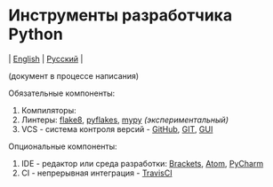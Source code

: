 # Инструменты разработчика Python
| [English](README.md) | [Русский](README.ru.md) |

(документ в процессе написания)

Обязательные компоненты:
  1. Компиляторы:
  2. Линтеры: [flake8](http://flake8.pycqa.org/), [pyflakes](https://github.com/PyCQA/pyflakes), [mypy](http://mypy-lang.org/) *(экспериментальный)*
  3. VCS - система контроля версий - [GitHub](https://github.com/), [GIT](https://git-scm.com/), [GUI](https://desktop.github.com/)

Опциональные компоненты:
  1. IDE - редактор или среда разработки: [Brackets](http://brackets.io/), [Atom](https://atom.io/), [PyCharm](https://www.jetbrains.com/pycharm/specials/pycharm/pycharm.html)
  2. CI - непрерывная интеграция - [TravisCI](https://travis-ci.org/)
